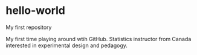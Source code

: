 # hello-world
My first repository

My first time playing around wtih GitHub. Statistics instructor from Canada interested in experimental design and pedagogy.
